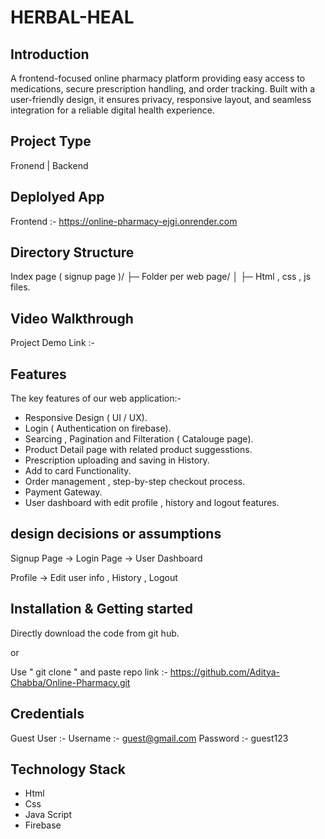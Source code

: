 # HERBAL-HEAL


## Introduction
A frontend-focused online pharmacy platform providing easy access to medications, secure prescription handling, and order tracking. Built with a user-friendly design, it ensures privacy, responsive layout, and seamless integration for a reliable digital health experience.


## Project Type
Fronend | Backend


## Deplolyed App
Frontend :- https://online-pharmacy-ejgi.onrender.com


## Directory Structure
Index page ( signup page )/
├─ Folder per web page/
│  ├─ Html , css , js files.


## Video Walkthrough 
Project Demo Link :-


## Features
The key features of our web application:-

- Responsive Design ( UI / UX).
- Login ( Authentication on firebase).
- Searcing , Pagination and Filteration ( Catalouge page).
- Product Detail page with related product suggesstions.
- Prescription uploading and saving in History.
- Add to card Functionality.
- Order management , step-by-step checkout process.
- Payment Gateway.
- User dashboard with edit profile , history and logout features.


## design decisions or assumptions
Signup Page -> Login Page -> User Dashboard

Profile -> Edit user info , History , Logout 


## Installation & Getting started
Directly download the code from git hub.

or

Use " git clone " and paste repo link :- https://github.com/Aditya-Chabba/Online-Pharmacy.git


## Credentials
Guest User :-
Username :- guest@gmail.com
Password :- guest123


## Technology Stack

- Html
- Css
- Java Script
- Firebase